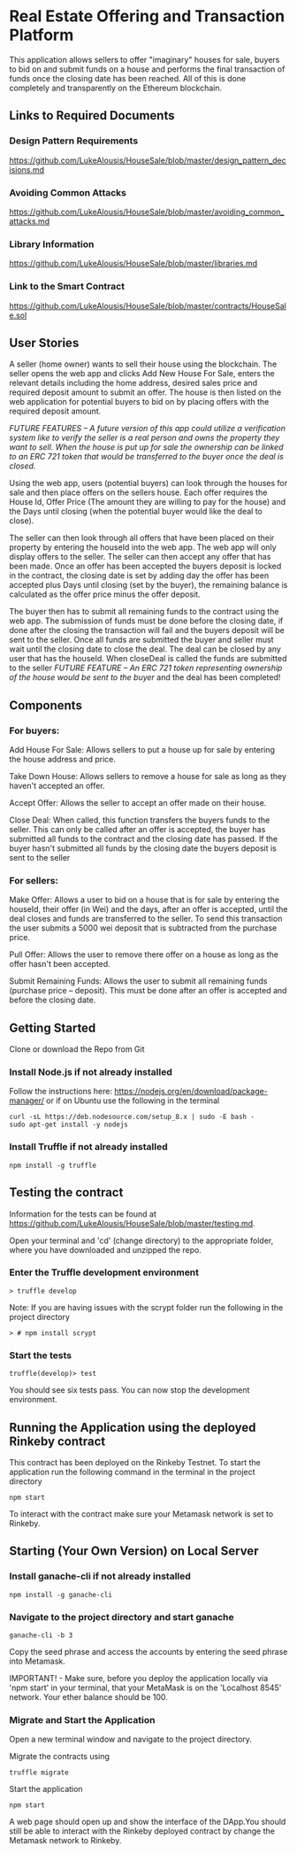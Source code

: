 
# Real Estate Offering and Transaction Platform

This application allows sellers to offer "imaginary" houses for sale, buyers to bid on and submit funds on a house and performs the final transaction of funds once the closing date has been reached. All of this is done completely and transparently on the Ethereum blockchain.

## Links to Required Documents
### Design Pattern Requirements
https://github.com/LukeAlousis/HouseSale/blob/master/design_pattern_decisions.md
### Avoiding Common Attacks
https://github.com/LukeAlousis/HouseSale/blob/master/avoiding_common_attacks.md
### Library Information
https://github.com/LukeAlousis/HouseSale/blob/master/libraries.md
### Link to the Smart Contract
https://github.com/LukeAlousis/HouseSale/blob/master/contracts/HouseSale.sol

## User Stories
A seller (home owner) wants to sell their house using the blockchain. The seller opens the web app and clicks Add New House For Sale, enters the relevant details including the home address, desired sales price and required deposit amount to submit an offer. The house is then listed on the web application for potential buyers to bid on by placing offers with the required deposit amount.

*FUTURE FEATURES – A future version of this app could utilize a verification system like to verify the seller is a real person and owns the property they want to sell. When the house is put up for sale the ownership can be linked to an ERC 721 token that would be transferred to the buyer once the deal is closed.*

Using the web app, users (potential buyers) can look through the houses for sale and then place offers on the sellers house. Each offer requires the House Id, Offer Price (The amount they are willing to pay for the house) and the Days until closing (when the potential buyer would like the deal to close).

The seller can then look through all offers that have been placed on their property by entering the houseId into the web app. The web app will only display offers to the seller. The seller can then accept any offer that has been made. Once an offer has been accepted the buyers deposit is locked in the contract, the closing date is set by adding day the offer has been accepted plus Days until closing (set by the buyer), the remaining balance is calculated as the offer price minus the offer deposit.

The buyer then has to submit all remaining funds to the contract using the web app. The submission of funds must be done before the closing date, if done after the closing the transaction will fail and the buyers deposit will be sent to the seller. Once all funds are submitted the buyer and seller must wait until the closing date to close the deal. The deal can be closed by any user that has the houseId. When closeDeal is called the funds are submitted to the seller *FUTURE FEATURE – An ERC 721 token representing ownership of the house would be sent to the buyer* and the deal has been completed!

## Components

### For buyers:
Add House For Sale: Allows sellers to put a house up for sale by entering the house address and price.

Take Down House: Allows sellers to remove a house for sale as long as they haven't accepted an offer.

Accept Offer: Allows the seller to accept an offer made on their house.

Close Deal: When called, this function transfers the buyers funds to the seller. This can only be called after an offer is accepted, the buyer has submitted all funds to the contract and the closing date has passed. If the buyer hasn't submitted all funds by the closing date the buyers deposit is sent to the seller

### For sellers:
Make Offer: Allows a user to bid on a house that is for sale by entering the houseId, their offer (in Wei) and the days, after an offer is accepted, until the deal closes and funds are transferred to the seller. To send this transaction the user submits a 5000 wei deposit that is subtracted from the purchase price.

Pull Offer: Allows the user to remove there offer on a house as long as the offer hasn't been accepted.

Submit Remaining Funds: Allows the user to submit all remaining funds (purchase price – deposit). This must be done after an offer is accepted and before the closing date.


## Getting Started

Clone or download the Repo from Git

### Install Node.js if not already installed

Follow the instructions here: https://nodejs.org/en/download/package-manager/ or if on Ubuntu use the following in the terminal
```
curl -sL https://deb.nodesource.com/setup_8.x | sudo -E bash -
sudo apt-get install -y nodejs

```

### Install Truffle if not already installed
```
npm install -g truffle
```

## Testing the contract
Information for the tests can be found at https://github.com/LukeAlousis/HouseSale/blob/master/testing.md. 

Open your terminal and 'cd' (change directory) to the appropriate folder, where you have downloaded and unzipped the repo.

### Enter the Truffle development environment
```
> truffle develop
```
Note: If you are having issues with the scrypt folder run the following in the project directory
```
> # npm install scrypt
```

### Start the tests
```
truffle(develop)> test
```
You should see six tests pass. You can now stop the development environment.

## Running the Application using the deployed Rinkeby contract
This contract has been deployed on the Rinkeby Testnet. To start the application run the following command in the terminal in the project directory 
```
npm start
```
To interact with the contract make sure your Metamask network is set to Rinkeby.

## Starting (Your Own Version) on Local Server
### Install ganache-cli if not already installed
```
npm install -g ganache-cli
```
### Navigate to the project directory and start ganache
```
ganache-cli -b 3
```
Copy the seed phrase and access the accounts by entering the seed phrase into Metamask. 

IMPORTANT! - Make sure, before you deploy the application locally via 'npm start' in your terminal, that your MetaMask is on the 'Localhost 8545' network. Your ether balance should be 100.

### Migrate and Start the Application

Open a new terminal window and navigate to the project directory.

Migrate the contracts using
```
truffle migrate
```

Start the application
```
npm start
```
A web page should open up and show the interface of the DApp.You should still be able to interact with the Rinkeby deployed contract by change the Metamask network to Rinkeby.
